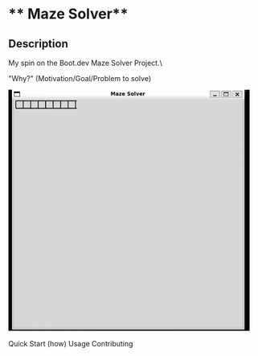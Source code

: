 # ** Maze Solver**

## Description
My spin on the Boot.dev Maze Solver Project.\


"Why?" (Motivation/Goal/Problem to solve)

![](https://github.com/yisroelshulman/assets/blob/main/maze_solver/maze.gif)


Quick Start (how)
Usage 
Contributing




